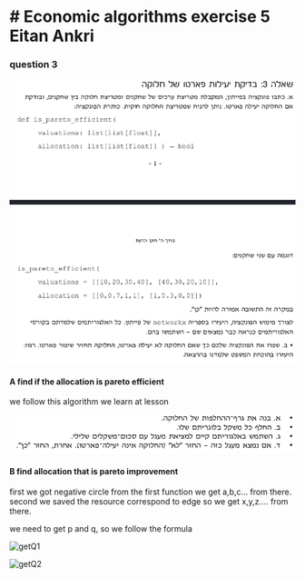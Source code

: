# # Economic algorithms exercise 5 Eitan Ankri

### question 3
![q3](https://github.com/eytan1998/EA5/blob/main/Q3.png)

#### A find if the allocation is pareto efficient 
we follow this algorithm we learn at lesson

![algo](https://github.com/eytan1998/EA5/blob/main/partA_algo.png)

#### B find allocation that is pareto improvement 
first we got negative circle from the first function we get a,b,c... from there.
second we saved the resource correspond to edge so we get x,y,z.... from there.

we need to get p and q, so we follow the formula 

![getQ1](https://github.com/eytan1998/EA5/blob/main/getQ1.png)

![getQ2](https://github.com/eytan1998/EA5/blob/main/getQ2.png)
